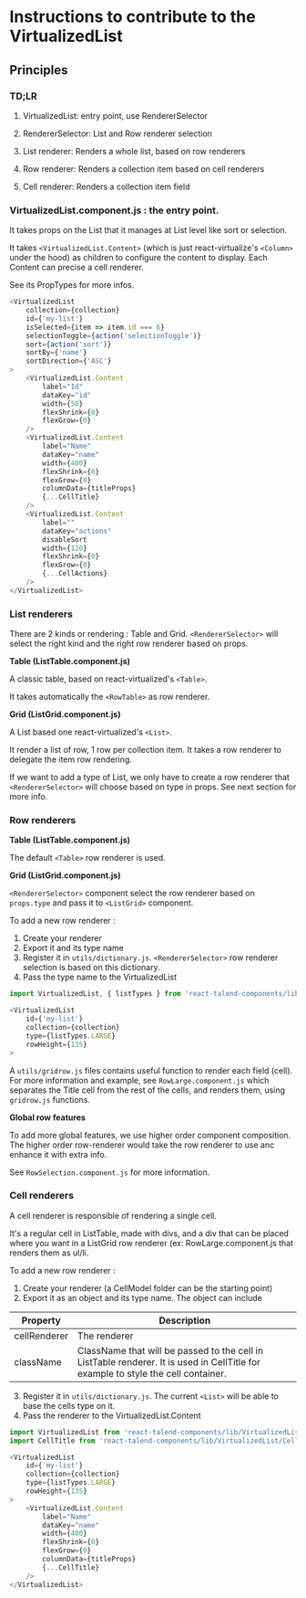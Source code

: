 # Instructions to contribute to the VirtualizedList

## Principles

### TD;LR

1. VirtualizedList: entry point, use RendererSelector

2. RendererSelector: List and Row renderer selection

3. List renderer: Renders a whole list, based on row renderers

4. Row renderer: Renders a collection item based on cell renderers

5. Cell renderer: Renders a collection item field


### VirtualizedList.component.js : the entry point.

It takes props on the List that it manages at List level like sort or selection.

It takes `<VirtualizedList.Content>` (which is just react-virtualize's `<Column>` under the hood) as children to configure the content to display.
Each Content can precise a cell renderer.

See its PropTypes for more infos.

```javascript
<VirtualizedList
    collection={collection}
    id={'my-list'}
    isSelected={item => item.id === 6}
    selectionToggle={action('selectionToggle')}
    sort={action('sort')}
    sortBy={'name'}
    sortDirection={'ASC'}
>
    <VirtualizedList.Content
        label="Id"
        dataKey="id"
        width={50}
        flexShrink={0}
        flexGrow={0}
    />
    <VirtualizedList.Content
        label="Name"
        dataKey="name"
        width={400}
        flexShrink={0}
        flexGrow={0}
        columnData={titleProps}
        {...CellTitle}
    />
    <VirtualizedList.Content
        label=""
        dataKey="actions"
        disableSort
        width={120}
        flexShrink={0}
        flexGrow={0}
        {...CellActions}
    />
</VirtualizedList>
```

### List renderers

There are 2 kinds or rendering : Table and Grid.
`<RendererSelector>` will select the right kind and the right row renderer based on props.

**Table (ListTable.component.js)**

A classic table, based on react-virtualized's `<Table>`.

It takes automatically the `<RowTable>` as row renderer.

**Grid (ListGrid.component.js)**

A List based one react-virtualized's `<List>`.

It render a list of row, 1 row per collection item.
It takes a row renderer to delegate the item row rendering.

If we want to add a type of List, we only have to create a row renderer that `<RendererSelector>` will choose based on type in props. See next section for more info.

### Row renderers

**Table (ListTable.component.js)**

The default `<Table>` row renderer is used.

**Grid (ListGrid.component.js)**

`<RendererSelector>` component select the row renderer based on `props.type` and pass it to `<ListGrid>` component.

To add a new row renderer :

1. Create your renderer
2. Export it and its type name
3. Register it in `utils/dictionary.js`. `<RendererSelector>` row renderer selection is based on this dictionary.
4. Pass the type name to the VirtualizedList
```javascript
import VirtualizedList, { listTypes } from 'react-talend-components/lib/VirtualizedList';

<VirtualizedList
    id={'my-list'}
    collection={collection}
    type={listTypes.LARGE}
    rowHeight={135}
>
```

A `utils/gridrow.js` files contains useful function to render each field (cell).
For more information and example, see `RowLarge.component.js` which separates the Title cell from the rest of the cells, and renders them, using `gridrow.js` functions.

**Global row features**

To add more global features, we use higher order component composition.
The higher order row-renderer would take the row renderer to use anc enhance it with extra info.

See `RowSelection.component.js` for more information.

### Cell renderers

A cell renderer is responsible of rendering a single cell.

It's a regular cell in ListTable, made with divs, and a div that can be placed where you want in a ListGrid row renderer (ex: RowLarge.component.js that renders them as ul/li.


To add a new row renderer :

1. Create your renderer (a CellModel folder can be the starting point)
2. Export it as an object and its type name. The object can include

| Property | Description |
|---|---|
| cellRenderer | The renderer |
| className | ClassName that will be passed to the cell in ListTable renderer. It is used in CellTitle for example to style the cell container. |

3. Register it in `utils/dictionary.js`. The current `<List>` will be able to base the cells type on it.
4. Pass the renderer to the VirtualizedList.Content
```javascript
import VirtualizedList from 'react-talend-components/lib/VirtualizedList';
import CellTitle from 'react-talend-components/lib/VirtualizedList/CellTitle'; // cell renderer for title

<VirtualizedList
    id={'my-list'}
    collection={collection}
    type={listTypes.LARGE}
    rowHeight={135}
>
    <VirtualizedList.Content
        label="Name"
        dataKey="name"
        width={400}
        flexShrink={0}
        flexGrow={0}
        columnData={titleProps}
        {...CellTitle}
    />
</VirtualizedList>
```
